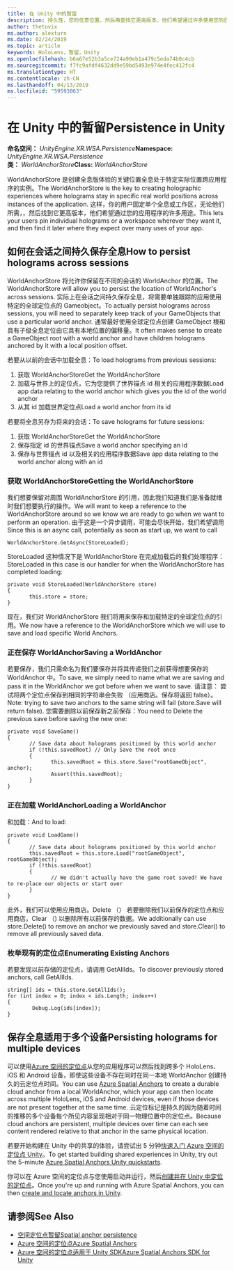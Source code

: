 ```yaml
---
title: 在 Unity 中的暂留
description: 持久性，您的任意位置，然后再查找它更高版本，他们希望通过许多使用您的应用程序的固定单个全息或工作区的用户。
author: thetuvix
ms.author: alexturn
ms.date: 02/24/2019
ms.topic: article
keywords: HoloLens，暂留，Unity
ms.openlocfilehash: b6a67e52b3a5ce724a90eb1a479c5eda74b0c4cb
ms.sourcegitcommit: f7fc9afdf4632dd9e59bd5493e974e4fec412fc4
ms.translationtype: HT
ms.contentlocale: zh-CN
ms.lasthandoff: 04/13/2019
ms.locfileid: "59593063"
---
```

# <a name="persistence-in-unity"></a><span data-ttu-id="64ff9-104">在 Unity 中的暂留</span><span class="sxs-lookup"><span data-stu-id="64ff9-104">Persistence in Unity</span></span>

<span data-ttu-id="64ff9-105">**命名空间：** *UnityEngine.XR.WSA.Persistence*</span><span class="sxs-lookup"><span data-stu-id="64ff9-105">**Namespace:** *UnityEngine.XR.WSA.Persistence*</span></span><br>
<span data-ttu-id="64ff9-106">**类：**  *WorldAnchorStore*</span><span class="sxs-lookup"><span data-stu-id="64ff9-106">**Class:** *WorldAnchorStore*</span></span>

<span data-ttu-id="64ff9-107">WorldAnchorStore 是创建全息版体验的关键位置全息处于特定实际位置跨应用程序的实例。</span><span class="sxs-lookup"><span data-stu-id="64ff9-107">The WorldAnchorStore is the key to creating holographic experiences where holograms stay in specific real world positions across instances of the application.</span></span> <span data-ttu-id="64ff9-108">这样，你的用户固定单个全息或工作区，无论他们所需，，然后找到它更高版本，他们希望通过您的应用程序的许多用途。</span><span class="sxs-lookup"><span data-stu-id="64ff9-108">This lets your users pin individual holograms or a workspace wherever they want it, and then find it later where they expect over many uses of your app.</span></span>

## <a name="how-to-persist-holograms-across-sessions"></a><span data-ttu-id="64ff9-109">如何在会话之间持久保存全息</span><span class="sxs-lookup"><span data-stu-id="64ff9-109">How to persist holograms across sessions</span></span>

<span data-ttu-id="64ff9-110">WorldAnchorStore 将允许你保留在不同的会话的 WorldAnchor 的位置。</span><span class="sxs-lookup"><span data-stu-id="64ff9-110">The WorldAnchorStore will allow you to persist the location of WorldAnchor's across sessions.</span></span> <span data-ttu-id="64ff9-111">实际上在会话之间持久保存全息，将需要单独跟踪的应用使用特定的全球定位点的 Gameobject。</span><span class="sxs-lookup"><span data-stu-id="64ff9-111">To actually persist holograms across sessions, you will need to separately keep track of your GameObjects that use a particular world anchor.</span></span> <span data-ttu-id="64ff9-112">通常最好使用全球定位点创建 GameObject 根和具有子级全息定位由它具有本地位置的偏移量。</span><span class="sxs-lookup"><span data-stu-id="64ff9-112">It often makes sense to create a GameObject root with a world anchor and have children holograms anchored by it with a local position offset.</span></span>

<span data-ttu-id="64ff9-113">若要从以前的会话中加载全息：</span><span class="sxs-lookup"><span data-stu-id="64ff9-113">To load holograms from previous sessions:</span></span>
1. <span data-ttu-id="64ff9-114">获取 WorldAnchorStore</span><span class="sxs-lookup"><span data-stu-id="64ff9-114">Get the WorldAnchorStore</span></span>
2. <span data-ttu-id="64ff9-115">加载与世界上的定位点，它为您提供了世界锚点 id 相关的应用程序数据</span><span class="sxs-lookup"><span data-stu-id="64ff9-115">Load app data relating to the world anchor which gives you the id of the world anchor</span></span>
3. <span data-ttu-id="64ff9-116">从其 id 加载世界定位点</span><span class="sxs-lookup"><span data-stu-id="64ff9-116">Load a world anchor from its id</span></span>

<span data-ttu-id="64ff9-117">若要将全息另存为将来的会话：</span><span class="sxs-lookup"><span data-stu-id="64ff9-117">To save holograms for future sessions:</span></span>
1. <span data-ttu-id="64ff9-118">获取 WorldAnchorStore</span><span class="sxs-lookup"><span data-stu-id="64ff9-118">Get the WorldAnchorStore</span></span>
2. <span data-ttu-id="64ff9-119">保存指定 id 的世界锚点</span><span class="sxs-lookup"><span data-stu-id="64ff9-119">Save a world anchor specifying an id</span></span>
3. <span data-ttu-id="64ff9-120">保存与世界锚点 id 以及相关的应用程序数据</span><span class="sxs-lookup"><span data-stu-id="64ff9-120">Save app data relating to the world anchor along with an id</span></span>

### <a name="getting-the-worldanchorstore"></a><span data-ttu-id="64ff9-121">获取 WorldAnchorStore</span><span class="sxs-lookup"><span data-stu-id="64ff9-121">Getting the WorldAnchorStore</span></span>

<span data-ttu-id="64ff9-122">我们想要保留对周围 WorldAnchorStore 的引用，因此我们知道我们是准备就绪时我们想要执行的操作。</span><span class="sxs-lookup"><span data-stu-id="64ff9-122">We will want to keep a reference to the WorldAnchorStore around so we know we are ready to go when we want to perform an operation.</span></span> <span data-ttu-id="64ff9-123">由于这是一个异步调用，可能会尽快开始，我们希望调用</span><span class="sxs-lookup"><span data-stu-id="64ff9-123">Since this is an async call, potentially as soon as start up, we want to call</span></span>

```
WorldAnchorStore.GetAsync(StoreLoaded);
```

<span data-ttu-id="64ff9-124">StoreLoaded 这种情况下是 WorldAnchorStore 在完成加载后的我们处理程序：</span><span class="sxs-lookup"><span data-stu-id="64ff9-124">StoreLoaded in this case is our handler for when the WorldAnchorStore has completed loading:</span></span>

```
private void StoreLoaded(WorldAnchorStore store)
{
       this.store = store;
}
```

<span data-ttu-id="64ff9-125">现在，我们对 WorldAnchorStore 我们将用来保存和加载特定的全球定位点的引用。</span><span class="sxs-lookup"><span data-stu-id="64ff9-125">We now have a reference to the WorldAnchorStore which we will use to save and load specific World Anchors.</span></span>

### <a name="saving-a-worldanchor"></a><span data-ttu-id="64ff9-126">正在保存 WorldAnchor</span><span class="sxs-lookup"><span data-stu-id="64ff9-126">Saving a WorldAnchor</span></span>

<span data-ttu-id="64ff9-127">若要保存，我们只需命名为我们要保存并将其传递我们之前获得想要保存的 WorldAnchor 中。</span><span class="sxs-lookup"><span data-stu-id="64ff9-127">To save, we simply need to name what we are saving and pass it in the WorldAnchor we got before when we want to save.</span></span> <span data-ttu-id="64ff9-128">请注意： 尝试将两个定位点保存到相同的字符串会失败 （应用商店。保存将返回 false）。</span><span class="sxs-lookup"><span data-stu-id="64ff9-128">Note: trying to save two anchors to the same string will fail (store.Save will return false).</span></span> <span data-ttu-id="64ff9-129">您需要删除以前保存新之前保存：</span><span class="sxs-lookup"><span data-stu-id="64ff9-129">You need to Delete the previous save before saving the new one:</span></span>

```
private void SaveGame()
{
       // Save data about holograms positioned by this world anchor
       if (!this.savedRoot) // Only Save the root once
       {
              this.savedRoot = this.store.Save("rootGameObject", anchor);
              Assert(this.savedRoot);
       }
}
```

### <a name="loading-a-worldanchor"></a><span data-ttu-id="64ff9-130">正在加载 WorldAnchor</span><span class="sxs-lookup"><span data-stu-id="64ff9-130">Loading a WorldAnchor</span></span>

<span data-ttu-id="64ff9-131">和加载：</span><span class="sxs-lookup"><span data-stu-id="64ff9-131">And to load:</span></span>

```
private void LoadGame()
{
       // Save data about holograms positioned by this world anchor
       this.savedRoot = this.store.Load("rootGameObject", rootGameObject);
       if (!this.savedRoot)
       {
              // We didn't actually have the game root saved! We have to re-place our objects or start over
       }
}
```

<span data-ttu-id="64ff9-132">此外，我们可以使用应用商店。Delete （） 若要删除我们以前保存的定位点和应用商店。Clear （) 以删除所有以前保存的数据。</span><span class="sxs-lookup"><span data-stu-id="64ff9-132">We additionally can use store.Delete() to remove an anchor we previously saved and store.Clear() to remove all previously saved data.</span></span>

### <a name="enumerating-existing-anchors"></a><span data-ttu-id="64ff9-133">枚举现有的定位点</span><span class="sxs-lookup"><span data-stu-id="64ff9-133">Enumerating Existing Anchors</span></span>

<span data-ttu-id="64ff9-134">若要发现以前存储的定位点，请调用 GetAllIds。</span><span class="sxs-lookup"><span data-stu-id="64ff9-134">To discover previously stored anchors, call GetAllIds.</span></span>

```
string[] ids = this.store.GetAllIds();
for (int index = 0; index < ids.Length; index++)
{
        Debug.Log(ids[index]);
}
```

## <a name="persisting-holograms-for-multiple-devices"></a><span data-ttu-id="64ff9-135">保存全息适用于多个设备</span><span class="sxs-lookup"><span data-stu-id="64ff9-135">Persisting holograms for multiple devices</span></span>

<span data-ttu-id="64ff9-136">可以使用<a href="https://docs.microsoft.com/azure/spatial-anchors/overview" target="_blank">Azure 空间的定位点</a>从您的应用程序可以然后找到跨多个 HoloLens、 iOS 和 Android 设备，即使这些设备不存在同时在同一本地 WorldAnchor 创建持久的云定位点时间。</span><span class="sxs-lookup"><span data-stu-id="64ff9-136">You can use <a href="https://docs.microsoft.com/azure/spatial-anchors/overview" target="_blank">Azure Spatial Anchors</a> to create a durable cloud anchor from a local WorldAnchor, which your app can then locate across multiple HoloLens, iOS and Android devices, even if those devices are not present together at the same time.</span></span>  <span data-ttu-id="64ff9-137">云定位标记是持久的因为随着时间的推移的多个设备每个所见内容呈现相对于同一物理位置中的定位点。</span><span class="sxs-lookup"><span data-stu-id="64ff9-137">Because cloud anchors are persistent, multiple devices over time can each see content rendered relative to that anchor in the same physical location.</span></span>

<span data-ttu-id="64ff9-138">若要开始构建在 Unity 中的共享的体验，请尝试出 5 分钟<a href="https://docs.microsoft.com/azure/spatial-anchors/unity-overview" target="_blank">快速入门 Azure 空间的定位点 Unity</a>。</span><span class="sxs-lookup"><span data-stu-id="64ff9-138">To get started building shared experiences in Unity, try out the 5-minute <a href="https://docs.microsoft.com/azure/spatial-anchors/unity-overview" target="_blank">Azure Spatial Anchors Unity quickstarts</a>.</span></span>

<span data-ttu-id="64ff9-139">你可以在 Azure 空间的定位点与您使用启动并运行，然后<a href="https://docs.microsoft.com/azure/spatial-anchors/concepts/create-locate-anchors-unity" target="_blank">创建并在 Unity 中定位的定位点</a>。</span><span class="sxs-lookup"><span data-stu-id="64ff9-139">Once you're up and running with Azure Spatial Anchors, you can then <a href="https://docs.microsoft.com/azure/spatial-anchors/concepts/create-locate-anchors-unity" target="_blank">create and locate anchors in Unity</a>.</span></span>

## <a name="see-also"></a><span data-ttu-id="64ff9-140">请参阅</span><span class="sxs-lookup"><span data-stu-id="64ff9-140">See Also</span></span>
* [<span data-ttu-id="64ff9-141">空间定位点暂留</span><span class="sxs-lookup"><span data-stu-id="64ff9-141">Spatial anchor persistence</span></span>](coordinate-systems.md#spatial-anchor-persistence)
* <span data-ttu-id="64ff9-142"><a href="https://docs.microsoft.com/azure/spatial-anchors" target="_blank">Azure 空间的定位点</a></span><span class="sxs-lookup"><span data-stu-id="64ff9-142"><a href="https://docs.microsoft.com/azure/spatial-anchors" target="_blank">Azure Spatial Anchors</a></span></span>
* <span data-ttu-id="64ff9-143"><a href="https://docs.microsoft.com/dotnet/api/Microsoft.Azure.SpatialAnchors" target="_blank">Azure 空间的定位点适用于 Unity SDK</a></span><span class="sxs-lookup"><span data-stu-id="64ff9-143"><a href="https://docs.microsoft.com/dotnet/api/Microsoft.Azure.SpatialAnchors" target="_blank">Azure Spatial Anchors SDK for Unity</a></span></span>
